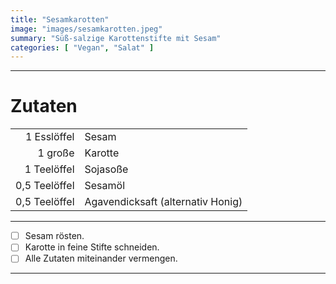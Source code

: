 ```yaml
---
title: "Sesamkarotten"
image: "images/sesamkarotten.jpeg"
summary: "Süß-salzige Karottenstifte mit Sesam"
categories: [ "Vegan", "Salat" ]
---
```


---

# Zutaten

|               |                                   |
|--------------:|:----------------------------------|
|   1 Esslöffel | Sesam                             |
|       1 große | Karotte                           |
|   1 Teelöffel | Sojasoße                          |
| 0,5 Teelöffel | Sesamöl                           |
| 0,5 Teelöffel | Agavendicksaft (alternativ Honig) |

---

- [ ] Sesam rösten.
- [ ] Karotte in feine Stifte schneiden.
- [ ] Alle Zutaten miteinander vermengen.

---
